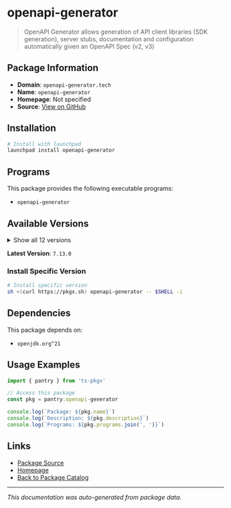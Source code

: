 # openapi-generator

> OpenAPI Generator allows generation of API client libraries (SDK generation), server stubs, documentation and configuration automatically given an OpenAPI Spec (v2, v3)

## Package Information

- **Domain**: `openapi-generator.tech`
- **Name**: `openapi-generator`
- **Homepage**: Not specified
- **Source**: [View on GitHub](https://github.com/pkgxdev/pantry/tree/main/projects/openapi-generator.tech/package.yml)

## Installation

```bash
# Install with launchpad
launchpad install openapi-generator
```

## Programs

This package provides the following executable programs:

- `openapi-generator`

## Available Versions

<details>
<summary>Show all 12 versions</summary>

- `7.13.0`, `7.12.0`, `7.11.0`, `7.10.0`, `7.9.0`
- `7.8.0`, `7.7.0`, `7.6.0`, `7.5.0`, `7.4.0`
- `7.3.0`, `7.2.0`

</details>

**Latest Version**: `7.13.0`

### Install Specific Version

```bash
# Install specific version
sh <(curl https://pkgx.sh) openapi-generator -- $SHELL -i
```

## Dependencies

This package depends on:

- `openjdk.org^21`

## Usage Examples

```typescript
import { pantry } from 'ts-pkgx'

// Access this package
const pkg = pantry.openapi-generator

console.log(`Package: ${pkg.name}`)
console.log(`Description: ${pkg.description}`)
console.log(`Programs: ${pkg.programs.join(', ')}`)
```

## Links

- [Package Source](https://github.com/pkgxdev/pantry/tree/main/projects/openapi-generator.tech/package.yml)
- [Homepage](#)
- [Back to Package Catalog](../package-catalog.md)

---

*This documentation was auto-generated from package data.*
